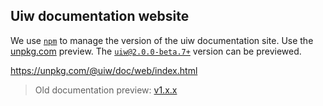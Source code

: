Uiw documentation website
---

We use [`npm`](https://www.npmjs.com/package/@uiw/doc) to manage the version of the uiw documentation site. Use the [unpkg.com](https://unpkg.com/@uiw/doc/web/index.html) preview. The [`uiw@2.0.0-beta.7+`](https://unpkg.com/@uiw/doc/web/index.html) version can be previewed.

https://unpkg.com/@uiw/doc/web/index.html

> Old documentation preview: [v1.x.x](https://unpkg.com/uiw@1.16.14/dist/index.html)